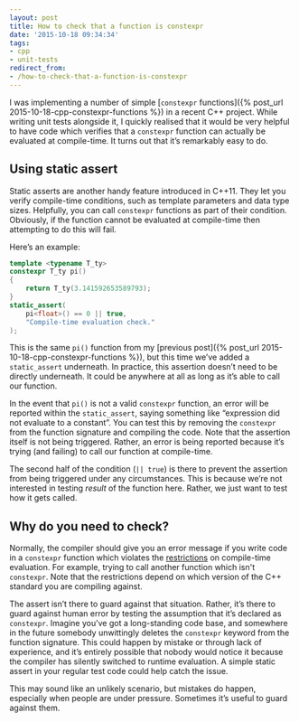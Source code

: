 ```yaml
---
layout: post
title: How to check that a function is constexpr
date: '2015-10-18 09:34:34'
tags:
- cpp
- unit-tests
redirect_from:
- /how-to-check-that-a-function-is-constexpr
---
```


I was implementing a number of simple [`constexpr` functions]({% post_url 2015-10-18-cpp-constexpr-functions %}) in a recent C++ project. While writing unit tests alongside it, I quickly realised that it would be very helpful to have code which verifies that a `constexpr` function can actually be evaluated at compile-time. It turns out that it’s remarkably easy to do.

## Using static assert

Static asserts are another handy feature introduced in C++11. They let you verify compile-time conditions, such as template parameters and data type sizes. Helpfully, you can call `constexpr` functions as part of their condition. Obviously, if the function cannot be evaluated at compile-time then attempting to do this will fail.

Here’s an example:

```cpp
template <typename T_ty>
constexpr T_ty pi()
{
    return T_ty(3.141592653589793);
}
static_assert(
    pi<float>() == 0 || true,
    "Compile-time evaluation check."
);
```

This is the same `pi()` function from my [previous post]({% post_url 2015-10-18-cpp-constexpr-functions %}), but this time we’ve added a `static_assert` underneath. In practice, this assertion doesn’t need to be directly underneath. It could be anywhere at all as long as it’s able to call our function.

In the event that `pi()` is not a valid `constexpr` function, an error will be reported within the `static_assert`, saying something like “expression did not evaluate to a constant”. You can test this by removing the `constexpr` from the function signature and compiling the code. Note that the assertion itself is not being triggered. Rather, an error is being reported because it’s trying (and failing) to call our function at compile-time.

The second half of the condition (`|| true`) is there to prevent the assertion from being triggered under any circumstances. This is because we’re not interested in testing _result_ of the function here. Rather, we just want to test how it gets called.

## Why do you need to check?

Normally, the compiler should give you an error message if you write code in a `constexpr` function which violates the [restrictions](http://en.cppreference.com/w/cpp/language/constexpr) on compile-time evaluation. For example, trying to call another function which isn't `constexpr`. Note that the restrictions depend on which version of the C++ standard you are compiling against.

The assert isn’t there to guard against that situation. Rather, it’s there to guard against human error by testing the assumption that it’s declared as `constexpr`. Imagine you’ve got a long-standing code base, and somewhere in the future somebody unwittingly deletes the `constexpr` keyword from the function signature. This could happen by mistake or through lack of experience, and it’s entirely possible that nobody would notice it because the compiler has silently switched to runtime evaluation. A simple static assert in your regular test code could help catch the issue.

This may sound like an unlikely scenario, but mistakes do happen, especially when people are under pressure. Sometimes it’s useful to guard against them.
